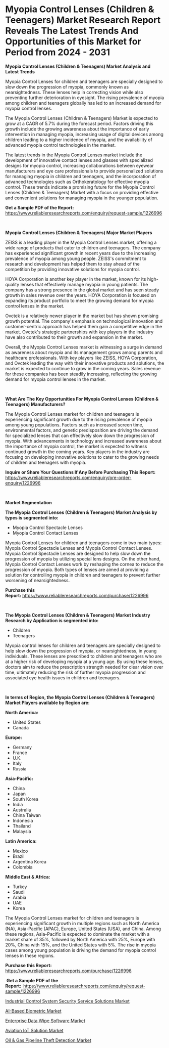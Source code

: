 <p><h1>Myopia Control Lenses (Children & Teenagers) Market Research Report Reveals The Latest Trends And Opportunities of this Market for Period from 2024 - 2031</h1></p><p><strong>Myopia Control Lenses (Children & Teenagers) Market Analysis and Latest Trends</strong></p>
<p><p>Myopia Control Lenses for children and teenagers are specially designed to slow down the progression of myopia, commonly known as nearsightedness. These lenses help in correcting vision while also preventing further deterioration in eyesight. The rising prevalence of myopia among children and teenagers globally has led to an increased demand for myopia control lenses. </p><p>The Myopia Control Lenses (Children & Teenagers) Market is expected to grow at a CAGR of 5.7% during the forecast period. Factors driving this growth include the growing awareness about the importance of early intervention in managing myopia, increasing usage of digital devices among children leading to a higher incidence of myopia, and the availability of advanced myopia control technologies in the market.</p><p>The latest trends in the Myopia Control Lenses market include the development of innovative contact lenses and glasses with specialized designs for myopia control, increasing collaborations between eyewear manufacturers and eye care professionals to provide personalized solutions for managing myopia in children and teenagers, and the incorporation of advanced technologies such as Orthokeratology for effective myopia control. These trends indicate a promising future for the Myopia Control Lenses (Children & Teenagers) Market with a focus on providing effective and convenient solutions for managing myopia in the younger population.</p></p>
<p><strong>Get a Sample PDF of the Report:&nbsp;</strong> <a href="https://www.reliableresearchreports.com/enquiry/request-sample/1226996">https://www.reliableresearchreports.com/enquiry/request-sample/1226996</a></p>
<p>&nbsp;</p>
<p><strong>Myopia Control Lenses (Children & Teenagers) Major Market Players</strong></p>
<p><p>ZEISS is a leading player in the Myopia Control Lenses market, offering a wide range of products that cater to children and teenagers. The company has experienced significant growth in recent years due to the increasing prevalence of myopia among young people. ZEISS's commitment to research and development has helped them to stay ahead of the competition by providing innovative solutions for myopia control.</p><p>HOYA Corporation is another key player in the market, known for its high-quality lenses that effectively manage myopia in young patients. The company has a strong presence in the global market and has seen steady growth in sales revenue over the years. HOYA Corporation is focused on expanding its product portfolio to meet the growing demand for myopia control lenses in the market.</p><p>Ovctek is a relatively newer player in the market but has shown promising growth potential. The company's emphasis on technological innovation and customer-centric approach has helped them gain a competitive edge in the market. Ovctek's strategic partnerships with key players in the industry have also contributed to their growth and expansion in the market.</p><p>Overall, the Myopia Control Lenses market is witnessing a surge in demand as awareness about myopia and its management grows among parents and healthcare professionals. With key players like ZEISS, HOYA Corporation, and Ovctek leading the way with their innovative products and solutions, the market is expected to continue to grow in the coming years. Sales revenue for these companies has been steadily increasing, reflecting the growing demand for myopia control lenses in the market.</p></p>
<p>&nbsp;</p>
<p><strong>What Are The Key Opportunities For Myopia Control Lenses (Children & Teenagers) Manufacturers?</strong></p>
<p><p>The Myopia Control Lenses market for children and teenagers is experiencing significant growth due to the rising prevalence of myopia among young populations. Factors such as increased screen time, environmental factors, and genetic predisposition are driving the demand for specialized lenses that can effectively slow down the progression of myopia. With advancements in technology and increased awareness about the importance of myopia control, the market is expected to witness continued growth in the coming years. Key players in the industry are focusing on developing innovative solutions to cater to the growing needs of children and teenagers with myopia.</p></p>
<p><strong>Inquire or Share Your Questions If Any Before Purchasing This Report:</strong> <a href="https://www.reliableresearchreports.com/enquiry/pre-order-enquiry/1226996">https://www.reliableresearchreports.com/enquiry/pre-order-enquiry/1226996</a></p>
<p>&nbsp;</p>
<p><strong>Market Segmentation</strong></p>
<p><strong>The Myopia Control Lenses (Children & Teenagers) Market Analysis by types is segmented into:</strong></p>
<p><ul><li>Myopia Control Spectacle Lenses</li><li>Myopia Control Contact Lenses</li></ul></p>
<p><p>Myopia Control Lenses for children and teenagers come in two main types: Myopia Control Spectacle Lenses and Myopia Control Contact Lenses. Myopia Control Spectacle Lenses are designed to help slow down the progression of myopia by utilizing special lens designs. On the other hand, Myopia Control Contact Lenses work by reshaping the cornea to reduce the progression of myopia. Both types of lenses are aimed at providing a solution for controlling myopia in children and teenagers to prevent further worsening of nearsightedness.</p></p>
<p><strong>Purchase this Report:&nbsp;</strong><a href="https://www.reliableresearchreports.com/purchase/1226996">https://www.reliableresearchreports.com/purchase/1226996</a></p>
<p>&nbsp;</p>
<p><strong>The Myopia Control Lenses (Children & Teenagers) Market Industry Research by Application is segmented into:</strong></p>
<p><ul><li>Children</li><li>Teenagers</li></ul></p>
<p><p>Myopia control lenses for children and teenagers are specially designed to help slow down the progression of myopia, or nearsightedness, in young individuals. These lenses are prescribed to children and teenagers who are at a higher risk of developing myopia at a young age. By using these lenses, doctors aim to reduce the prescription strength needed for clear vision over time, ultimately reducing the risk of further myopia progression and associated eye health issues in children and teenagers.</p></p>
<p>&nbsp;</p>
<p><strong>In terms of Region, the Myopia Control Lenses (Children & Teenagers) Market Players available by Region are:</strong></p>
<p>
    <p> <strong> North America: </strong>
        <ul>
            <li>United States</li>
            <li>Canada</li>
        </ul>
        </p> 
    <p> <strong> Europe: </strong>
        <ul>
            <li>Germany</li>
            <li>France</li>
            <li>U.K.</li>
            <li>Italy</li>
            <li>Russia</li>
        </ul>
        </p> 
    <p> <strong> Asia-Pacific: </strong>
        <ul>
            <li>China</li>
            <li>Japan</li>
            <li>South Korea</li>
            <li>India</li>
            <li>Australia</li>
            <li>China Taiwan</li>
            <li>Indonesia</li>
            <li>Thailand</li>
            <li>Malaysia</li>
        </ul>
        </p> 
    <p> <strong> Latin America: </strong>
        <ul>
            <li>Mexico</li>
            <li>Brazil</li>
            <li>Argentina Korea</li>
            <li>Colombia</li>
        </ul>
        </p> 
    <p> <strong> Middle East & Africa: </strong>
        <ul>
            <li>Turkey</li>
            <li>Saudi</li>
            <li>Arabia</li>
            <li>UAE</li>
            <li>Korea</li>
        </ul>
    </p>
    </p>
<p><p>The Myopia Control Lenses market for children and teenagers is experiencing significant growth in multiple regions such as North America (NA), Asia-Pacific (APAC), Europe, United States (USA), and China. Among these regions, Asia-Pacific is expected to dominate the market with a market share of 35%, followed by North America with 25%, Europe with 20%, China with 15%, and the United States with 5%. The rise in myopia cases among young population is driving the demand for myopia control lenses in these regions.</p></p>
<p><strong>Purchase this Report: </strong><a href="https://www.reliableresearchreports.com/purchase/1226996">https://www.reliableresearchreports.com/purchase/1226996</a></p>
<p>&nbsp;<strong>Get a Sample PDF of the Report:&nbsp;&nbsp;</strong><a href="https://www.reliableresearchreports.com/enquiry/request-sample/1226996">https://www.reliableresearchreports.com/enquiry/request-sample/1226996</a></p>
<p><strong></strong></p>
<p><p><a href="https://medium.com/@arelystamm545/industrial-control-system-security-service-solutions-market-size-and-market-trends-complete-e4ab839e5aa8">Industrial Control System Security Service Solutions Market</a></p><p><a href="https://medium.com/@aliyastokes45656/ai-based-biometric-market-trends-forecast-and-competitive-analysis-to-2031-9b85d1cec6fe">AI-Based Biometric Market</a></p><p><a href="https://medium.com/@chiragreportprime3/enterprise-data-wipe-software-market-comprehensive-assessment-by-type-application-and-geography-147158dde9ac">Enterprise Data Wipe Software Market</a></p><p><a href="https://medium.com/@aliyastokes45656/aviation-iot-solution-market-size-market-outlook-and-market-forecast-2024-to-2031-965d2b4c45de">Aviation IoT Solution Market</a></p><p><a href="https://medium.com/@arelystamm545/oil-amp-gas-pipeline-theft-detection-market-exploring-market-share-market-trends-and-future-2247664016e6">Oil & Gas Pipeline Theft Detection Market</a></p></p>